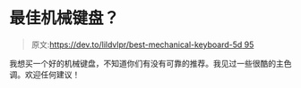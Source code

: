 # 最佳机械键盘？

> 原文:[https://dev.to/lildvlpr/best-mechanical-keyboard-5d 95](https://dev.to/lildvlpr/best-mechanical-keyboard--5d95)

我想买一个好的机械键盘，不知道你们有没有可靠的推荐。我见过一些很酷的主色调。欢迎任何建议！